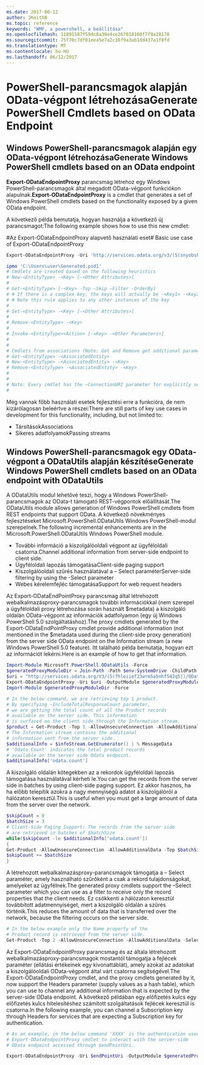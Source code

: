 ```yaml
---
ms.date: 2017-06-12
author: JKeithB
ms.topic: reference
keywords: "WMF, a powershell, a beállítása"
ms.openlocfilehash: 11891587f59dc8a38e4ce267018160f7f9a28178
ms.sourcegitcommit: 75f70c7df01eea5e7a2c16f9a3ab1dd437a1f8fd
ms.translationtype: MT
ms.contentlocale: hu-HU
ms.lasthandoff: 06/12/2017
---
```

# <a name="generate-powershell-cmdlets-based-on-odata-endpoint"></a><span data-ttu-id="282c0-102">PowerShell-parancsmagok alapján OData-végpont létrehozása</span><span class="sxs-lookup"><span data-stu-id="282c0-102">Generate PowerShell Cmdlets based on OData Endpoint</span></span>
<a name="generate-windows-powershell-cmdlets-based-on-an-odata-endpoint"></a><span data-ttu-id="282c0-103">Windows PowerShell-parancsmagok alapján egy OData-végpont létrehozása</span><span class="sxs-lookup"><span data-stu-id="282c0-103">Generate Windows PowerShell cmdlets based on an OData endpoint</span></span>
--------------------------------------------------------------

<span data-ttu-id="282c0-104">**Export-ODataEndpointProxy** parancsmag létrehoz egy Windows PowerShell-parancsmagok által megadott OData-végpont funkciókon alapulnak.</span><span class="sxs-lookup"><span data-stu-id="282c0-104">**Export-ODataEndpointProxy** is a cmdlet that generates a set of Windows PowerShell cmdlets based on the functionality exposed by a given OData endpoint.</span></span>

<span data-ttu-id="282c0-105">A következő példa bemutatja, hogyan használja a következő új parancsmagot:</span><span class="sxs-lookup"><span data-stu-id="282c0-105">The following example shows how to use this new cmdlet:</span></span>

<span data-ttu-id="282c0-106">\#Az Export-ODataEndpointProxy alapvető használati eset</span><span class="sxs-lookup"><span data-stu-id="282c0-106">\# Basic use case of Export-ODataEndpointProxy</span></span>

```powershell
Export-ODataEndpointProxy -Uri 'http://services.odata.org/v3/(S(snyobsk1hhutkb2yulwldgf1))/odata/odata.svc' -OutputModule C:\Users\user\Generated.psd1

ipmo 'C:\Users\user\Generated.psd1'
# Cmdlets are created based on the following heuristics
# New-<EntityType> -<Key> [-<Other Attributes>]
#
# Get-<EntityType> [-<Key> -Top –Skip –Filter -OrderBy]
# # If there is a complex key, the keys will actually be -<Key1> -<Key2>…
# # Note this rule applies to any other instances of the key
#
# Set-<EntityType> -<Key> [-<Other Attributes>]
#
# Remove-<EntityType> -<Key>
#
# Invoke-<EntityType><Action> [-<Key> -<Other Parameters>]
#
#
# Cmdlets from associations (Note: Get and Remove get additional parameter sets)
# Get-<EntityType> -<AssociatedEntity>
# New-<EntityType> -<AssociatedEntity> -<Key>
# Remove-<EntityType> -<AssociatedEntity> -<Key>
#
#
# Note: Every cmdlet has the –ConnectionURI parameter for explicitly setting the URI of the endpoint. This normally uses the same address that you gave the Export-ODataEndpointProxy cmdlet, but can be overridden in this fashion for the sake of similar endpoints.
#
```

<span data-ttu-id="282c0-107">Még vannak főbb használati esetek fejlesztési erre a funkcióra, de nem kizárólagosan beleértve a részei:</span><span class="sxs-lookup"><span data-stu-id="282c0-107">There are still parts of key use cases in development for this functionality, including, but not limited to:</span></span>
-   <span data-ttu-id="282c0-108">Társítások</span><span class="sxs-lookup"><span data-stu-id="282c0-108">Associations</span></span>
-   <span data-ttu-id="282c0-109">Sikeres adatfolyamok</span><span class="sxs-lookup"><span data-stu-id="282c0-109">Passing streams</span></span>

<a name="generate-windows-powershell-cmdlets-based-on-an-odata-endpoint-with-odatautils"></a><span data-ttu-id="282c0-110">Windows PowerShell-parancsmagok egy OData-végpont a ODataUtils alapján készítése</span><span class="sxs-lookup"><span data-stu-id="282c0-110">Generate Windows PowerShell cmdlets based on an OData endpoint with ODataUtils</span></span>
------------------------------------------------------------------------------
<span data-ttu-id="282c0-111">A ODataUtils modul lehetővé teszi, hogy a Windows PowerShell-parancsmagok az OData-t támogató REST-végpontok előállítását.</span><span class="sxs-lookup"><span data-stu-id="282c0-111">The ODataUtils module allows generation of Windows PowerShell cmdlets from REST endpoints that support OData.</span></span> <span data-ttu-id="282c0-112">A következő növekményes fejlesztéseket Microsoft.PowerShell.ODataUtils Windows PowerShell-modul szerepelnek.</span><span class="sxs-lookup"><span data-stu-id="282c0-112">The following incremental enhancements are in the Microsoft.PowerShell.ODataUtils Windows PowerShell module.</span></span>
-   <span data-ttu-id="282c0-113">További információ a kiszolgálóoldali végpont az ügyféloldali csatorna.</span><span class="sxs-lookup"><span data-stu-id="282c0-113">Channel additional information from server-side endpoint to client side.</span></span>
-   <span data-ttu-id="282c0-114">Ügyféloldali lapozás támogatása</span><span class="sxs-lookup"><span data-stu-id="282c0-114">Client-side paging support</span></span>
-   <span data-ttu-id="282c0-115">Kiszolgálóoldali szűrés használatával a – Select paraméter</span><span class="sxs-lookup"><span data-stu-id="282c0-115">Server-side filtering by using the -Select parameter</span></span>
-   <span data-ttu-id="282c0-116">Webes kérelemfejléc támogatása</span><span class="sxs-lookup"><span data-stu-id="282c0-116">Support for web request headers</span></span>

<span data-ttu-id="282c0-117">Az Export-ODataEndPointProxy parancsmag által létrehozott webalkalmazásproxy-parancsmagok további információkkal (nem szerepel a ügyféloldali proxy létrehozása során használt $metadata) a kiszolgáló oldalán OData-végpont az információk adatfolyamon (egy új Windows PowerShell 5.0 szolgáltatáshoz).</span><span class="sxs-lookup"><span data-stu-id="282c0-117">The proxy cmdlets generated by the Export-ODataEndPointProxy cmdlet provide additional information (not mentioned in the $metadata used during the client-side proxy generation) from the server side OData endpoint on the Information stream (a new Windows PowerShell 5.0 feature).</span></span> <span data-ttu-id="282c0-118">Itt található példa bemutatja, hogyan ezt az információt lekérni.</span><span class="sxs-lookup"><span data-stu-id="282c0-118">Here is an example of how to get that information.</span></span>
```powershell
Import-Module Microsoft.PowerShell.ODataUtils -Force
$generatedProxyModuleDir = Join-Path -Path $env:SystemDrive -ChildPath 'ODataDemoProxy'
$uri = "http://services.odata.org/V3/(S(fhleiief23wrm5a5nhf542q5))/OData/OData.svc/"
Export-ODataEndpointProxy -Uri $uri -OutputModule $generatedProxyModuleDir -Force -AllowUnSecureConnection -Verbose -AllowClobber
Import-Module $generatedProxyModuleDir -Force

# In the below command, we are retrieving top 1 product.
# By specifying -IncludeTotalResponseCount parameter,
# we are getting the total count of all the Product records
# available on the server side. This information
# is surfaced on the client side through the Information stream.
$product = Get-Product -Top 1 -AllowUnsecureConnection -AllowAdditionalData -IncludeTotalResponseCount -InformationVariable infoStream
# The Information stream contains the additional
# information sent from the server side.
$additionalInfo = $infoStream.GetEnumerator() | % MessageData
# 'Odata.Count' indicates the total product records
# available on the server side Odata endpoint.
$additionalInfo['odata.count']
```

<span data-ttu-id="282c0-119">A kiszolgáló oldalán kötegekben az a rekordok ügyféloldali lapozás támogatása használatával kérheti le.</span><span class="sxs-lookup"><span data-stu-id="282c0-119">You can get the records from the server side in batches by using client-side paging support.</span></span> <span data-ttu-id="282c0-120">Ez akkor hasznos, ha ha előbb telepítik azokra a nagy mennyiségű adatot a kiszolgálóról a hálózaton keresztül.</span><span class="sxs-lookup"><span data-stu-id="282c0-120">This is useful when you must get a large amount of data from the server over the network.</span></span>
```powershell
$skipCount = 0
$batchSize = 3
# Client-Side Paging Support: The records from the server side
# are retrieved in batches of $batchSize
while($skipCount -le $additionalInfo['odata.count'])
{
Get-Product -AllowUnsecureConnection -AllowAdditionalData -Top $batchSize -Skip $skipCount
$skipCount += $batchSize
}
```

<span data-ttu-id="282c0-121">A létrehozott webalkalmazásproxy-parancsmagok támogatja a – Select paraméter, amely használható szűrőként a csak a rekord tulajdonságokat, amelyeket az ügyfélnek.</span><span class="sxs-lookup"><span data-stu-id="282c0-121">The generated proxy cmdlets support the –Select parameter which you can use as a filter to receive only the record properties that the client needs.</span></span> <span data-ttu-id="282c0-122">Ez csökkenti a hálózaton keresztül továbbított adatmennyiséget, mert a kiszolgáló oldalán a szűrés történik.</span><span class="sxs-lookup"><span data-stu-id="282c0-122">This reduces the amount of data that is transferred over the network, because the filtering occurs on the server side.</span></span>
```powershell
# In the below example only the Name property of the
# Product record is retrieved from the server side.
Get-Product -Top 2 -AllowUnsecureConnection -AllowAdditionalData -Select Name
```

<span data-ttu-id="282c0-123">Az Export-ODataEndpointProxy parancsmag és az általa létrehozott webalkalmazásproxy-parancsmagok mostantól támogatja a fejlécek paraméter (ellátási értékeinek egy kivonattáblát), amely azokat az adatokat a kiszolgálóoldali OData-végpont által várt csatorna segítségével.</span><span class="sxs-lookup"><span data-stu-id="282c0-123">The Export-ODataEndpointProxy cmdlet, and the proxy cmdlets generated by it, now support the Headers parameter (supply values as a hash table), which you can use to channel any additional information that is expected by the server-side OData endpoint.</span></span> <span data-ttu-id="282c0-124">A következő példában egy előfizetés kulcs egy előfizetés kulcs hitelesítéshez számított szolgáltatások fejlécek keresztül is csatorna.</span><span class="sxs-lookup"><span data-stu-id="282c0-124">In the following example, you can channel a Subscription key through Headers for services that are expecting a Subscription key for authentication.</span></span>
```powershell
# As an example, in the below command 'XXXX' is the authentication used by the
# Export-ODataEndpointProxy cmdlet to interact with the server-side
# OData endpoint accessed through $endPointUri.

Export-ODataEndpointProxy -Uri $endPointUri -OutputModule $generatedProxyModuleDir -Force -AllowUnSecureConnection -Verbose -Headers @{'subscription-key'='XXXX'}
```

